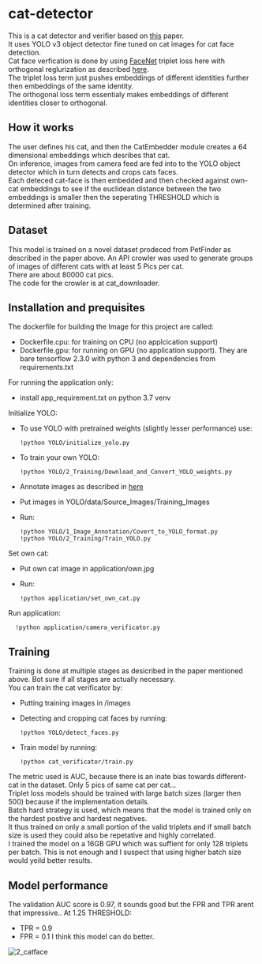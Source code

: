 # cat-detector
This is a cat detector and verifier based on [this](http://cs230.stanford.edu/projects_fall_2019/reports/26251543.pdf) paper.  
It uses YOLO v3 object detector fine tuned on cat images for cat face detection.  
Cat face verfication is done by using [FaceNet](https://arxiv.org/pdf/1503.03832.pdf) triplet loss here with orthogonal reglurization as described [here](https://arxiv.org/pdf/1708.06320.pdf).  
The triplet loss term just pushes embeddings of different identities further then embeddings of the same identity.  
The orthogonal loss term essentialy makes embeddings of different identities closer to orthogonal.  

## How it works
The user defines his cat, and then the CatEmbedder module creates a 64 dimensional embeddings which desribes that cat.  
On inference, images from camera feed are fed into to the YOLO object detector which in turn detects and crops cats faces.  
Each deteced cat-face is then embedded and then checked against own-cat embeddings to see if the euclidean distance between the two embeddings is smaller then the seperating THRESHOLD which is determined after training. 

## Dataset
This model is trained on a novel dataset prodeced from PetFinder as described in the paper above.
An API crowler was used to generate groups of images of different cats with at least 5 Pics per cat.  
There are about 80000 cat pics.  
The code for the crowler is at cat_downloader.


## Installation and prequisites
The dockerfile for building the Image for this project are called:
- Dockerfile.cpu: for training on CPU (no applcication support)
- Dockerfile.gpu: for running on GPU (no application support). 
They are bare tensorflow 2.3.0 with python 3 and dependencies from requirements.txt
  
For running the application only:  
- install app_requirement.txt on python 3.7 venv


Initialize YOLO:
- To use YOLO with pretrained weights (slightly lesser performance) use:

      !python YOLO/initialize_yolo.py

- To train your own YOLO:

      !python YOLO/2_Training/Download_and_Convert_YOLO_weights.py
      
- Annotate images as described in [here](https://blog.insightdatascience.com/how-to-train-your-own-yolov3-detector-from-scratch-224d10e55de2)
- Put images in YOLO/data/Source_Images/Training_Images
- Run:

      !python YOLO/1_Image_Annotation/Covert_to_YOLO_format.py
      !python YOLO/2_Training/Train_YOLO.py
      
Set own cat:
- Put own cat image in application/own.jpg
- Run:

      !python application/set_own_cat.py
      
Run application:

      !python application/camera_verificator.py


## Training
Training is done at multiple stages as desicribed in the paper mentioned above. Bot sure if all stages are actually necessary.  
You can train the cat verificator by:
- Putting training images in /images
- Detecting and cropping cat faces by running:

      !python YOLO/detect_faces.py
- Train model by running:

      !python cat_verificator/train.py

The metric used is AUC, because there is an inate bias towards different-cat in the dataset. Only 5 pics of same cat per cat...   
Triplet loss models should be trained with large batch sizes (larger then 500) because if the implementation details.  
Batch hard strategy is used, which means that the model is trained only on the hardest postive and hardest negatives.  
It thus trained on only a small portion of the valid triplets and if small batch size is used they could also be repetative and highly correlated.  
I trained the model on a 16GB GPU which was suffient for only 128 triplets per batch. This is not enough and I suspect that using higher batch size would yeild better results. 

## Model performance
The validation AUC score is 0.97, it sounds good but the FPR and TPR arent that impressive..
At 1.25 THRESHOLD:
- TPR = 0.9
- FPR = 0.1
I think this model can do better.


![2_catface](https://user-images.githubusercontent.com/61577657/105912287-e8c8bb80-6033-11eb-961f-ea824f3736f4.jpg)
